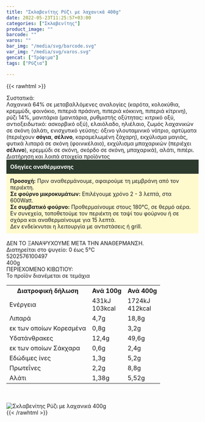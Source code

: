 ```yaml
---
title: "Σκλαβενίτης Ρύζι με λαχανικά 400g"
date: 2022-05-23T11:25:57+03:00
categories: ["Σκλαβενίτης"]
product_image: ""
barcode: ""
varos: ""
bar_img: "/media/svg/barcode.svg"
var_img: "/media/svg/varos.svg"
gencat: ["Τρόφιμα"]
tags: ["Ρύζια"]

---
```

{{< rawhtml >}}

<div class="sload605"><div class="product"><div id="sistatika">Συστατικά:</div><div class="alltext">Λαχανικά 64% σε μεταβαλλόμενες αναλογίες (καρότα, κολοκύθια, κρεμμύδι, φοινόκιο, πιπεριά πράσινη, πιπεριά κόκκινη, πιπεριά κίτρινη), ρύζι 14%, μανιτάρια (μανιτάρια, ρυθμιστής οξύτητας: κιτρικό οξύ, αντιοξειδωτικό: ασκορβικό οξύ), ελαιόλαδο, ηλιέλαιο, ζωμός λαχανικών σε σκόνη (αλάτι, ενισχυτικό γεύσης: όξινο γλουταμινικό νάτριο, αρτύματα (περιέχουν <b>σόγια</b>, <b>σέλινο</b>, καραμελωμένη ζάχαρη), εκχύλισμα μαγιάς, φυτικά λιπαρά σε σκόνη (φοινικέλαιο), εκχύλισμα μπαχαρικών (περιέχει <b>σέλινο</b>), κρεμμύδι σε σκόνη, σκόρδο σε σκόνη, μπαχαρικά), αλάτι, πιπέρι.</div><div id="loipa">Διατήρηση και λοιπά στοιχεία προϊόντος</div><div class="alltext"><div style="background:#2b3a2d;padding:10px;color:#fff"><b>Οδηγίες αναθέρμανσης</b></div><div style="background:#ffface;padding:10px;"><b>Προσοχή:</b> Πριν αναθερμάνουμε, αφαιρούμε τη μεμβράνη από τον περιέκτη.<br><b>Σε φούρνο μικροκυμάτων:</b> Επιλέγουμε χρόνο 2 - 3 λεπτά, στα 600Watt.<br><b>Σε συμβατικό φούρνο:</b> Προθερμαίνουμε στους 180°C, σε θερμό αέρα. Εν συνεχεία, τοποθετούμε τον περιέκτη σε ταψί του φούρνου ή σε σχάρα και αναθερμαίνουμε για 15 λεπτά.<br>Δεν ενδείκνυται η λειτουργία με αντιστάσεις ή grill.</div><br>ΔΕΝ ΤΟ ΞΑΝΑΨΥΧΟΥΜΕ ΜΕΤΑ ΤΗΝ ΑΝΑΘΕΡΜΑΝΣΗ.<br>Διατηρείται στο ψυγείο: 0 έως 5°C<br></div><div id="barcode"><div id="barimage1"></div><span id="bartext">5202576100497</span></div><div id="varos"><div id="varosimage1"></div><span id="varostext">400g</span></div><div id="kivotio">ΠΕΡΙΕΧΟΜΕΝΟ ΚΙΒΩΤΙΟΥ:<br>Το προϊόν διανέμεται σε τεμάχια</div><div class="tabout"><table id="diatable"><tbody><tr><th>Διατροφική δήλωση</th><th>Ανά 100g</th><th>Ανά 400g</th></tr><tr><td class="texr2">Ενέργεια</td><td class="texr">431kJ<br>103kcal</td><td class="texr">1724kJ<br>412kcal</td></tr><tr><td class="texr2">Λιπαρά</td><td class="texr">4,7g</td><td class="texr">18,8g</td></tr><tr><td class="gray">εκ των οποίων Κορεσµένα</td><td class="gray2">0,8g</td><td class="gray2">3,2g</td></tr><tr><td class="texr2">Yδατάνθρακες</td><td class="texr">12,4g</td><td class="texr">49,6g</td></tr><tr><td class="gray">εκ των οποίων Σάκχαρα</td><td class="gray2">0,6g</td><td class="gray2">2,4g</td></tr><tr><td class="texr2">Eδώδιμες ίνες</td><td class="texr">1,3g</td><td class="texr">5,2g</td></tr><tr><td class="texr2">Πρωτεΐνες</td><td class="texr">2,2g</td><td class="texr">8,8g</td></tr><tr><td class="texr2">Αλάτι</td><td class="texr">1,38g</td><td class="texr">5,52g</td></tr></tbody></table></div><br><br><div class="pimg"><img alt="Σκλαβενίτης Ρύζι με λαχανικά 400g" title="Σκλαβενίτης Ρύζι με λαχανικά 400g" src="/media/images/sklavenitis-ryzi-me-laxanika-400g.jpg"></div></div></div>
{{< /rawhtml >}}


